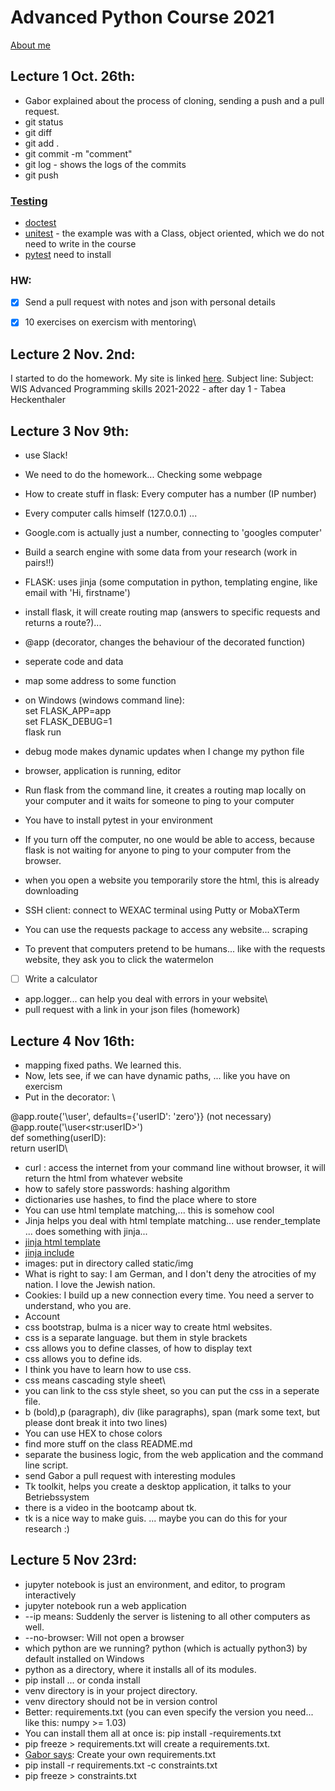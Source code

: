 # Advanced Python Course 2021

[About me](https://tabeaheckenthaler.github.io/aboutMe)

## Lecture 1 Oct. 26th:

* Gabor explained about the process of cloning, sending a push and a pull request.
* git status
* git diff
* git add .
* git commit -m "comment"
* git log - shows the logs of the commits
* git push


### [Testing](https://code-maven.com/slides/python/testing-demo)

* [doctest](https://code-maven.com/slides/python/testing-demo-doctest)
* [unitest](https://code-maven.com/slides/python/testing-demo-unittest) - the example was with a Class, object oriented, which we do not need to write in the course
* [pytest](https://code-maven.com/slides/python/testing-demo-pytest) need to install

### HW:

- [x] Send a pull request with notes and json with personal details
- [x] 10 exercises on exercism with mentoring\


## Lecture 2 Nov. 2nd:
I started to do the homework. 
My site is linked [here](https://tabeaheckenthaler.github.io).
Subject line: Subject: WIS Advanced Programming skills 2021-2022 - after day 1 - Tabea Heckenthaler

## Lecture 3 Nov 9th:
* use Slack!
* We need to do the homework... Checking some webpage
* How to create stuff in flask: Every computer has a number (IP number)
* Every computer calls himself (127.0.0.1) ...
* Google.com is actually just a number, connecting to 'googles computer'
* Build a search engine with some data from your research (work in pairs!!)
* FLASK: uses jinja (some computation in python, templating engine, like email with 'Hi, firstname')
* install flask, it will create routing map (answers to specific requests and returns a route?)... 
* @app (decorator, changes the behaviour of the decorated function)
* seperate code and data
* map some address to some function
* on Windows (windows command line): <br />
set FLASK_APP=app <br />
set FLASK_DEBUG=1 <br />
flask run

* debug mode makes dynamic updates when I change my python file
* browser, application is running, editor
* Run flask from the command line, it creates a routing map locally on your computer and it waits for someone to ping to your computer
* You have to install pytest in your environment
* If you turn off the computer, no one would be able to access, because flask is not waiting for anyone to ping to your computer from the browser.
* when you open a website you temporarily store the html, this is already downloading
* SSH client: connect to WEXAC terminal using Putty or MobaXTerm
* You can use the requests package to access any website... scraping
* To prevent that computers pretend to be humans... like with the requests website, they ask you to click the watermelon
- [ ] Write a calculator 
- app.logger... can help you deal with errors in your website\
- pull request with a link in your json files (homework)

## Lecture 4 Nov 16th:
* mapping fixed paths. We learned this. 
* Now, lets see, if we can have dynamic paths, ... like you have on exercism
* Put in the decorator: \

@app.route{'\user\', defaults={'userID': 'zero'}} (not necessary)\
@app.route('\user\<str:userID>') \
def something(userID):\
 return userID\
* curl : access the internet from your command line without browser, it will return the html from whatever website
* how to safely store passwords: hashing algorithm
* dictionaries use hashes, to find the place where to store
* You can use html template matching,... this is somehow cool
* Jinja helps you deal with html template matching... use render_template ... does something with jinja... 
* [jinja html template](https://code-maven.com/slides/python/flask-jinja-list-of-dictionaries)
* [jinja include](https://code-maven.com/slides/python/flask-jinja-include)
* images: put in directory called static/img
* What is right to say: I am German, and I don't deny the atrocities of my nation. I love the Jewish nation. 
* Cookies: I build up a new connection every time. You need a server to understand, who you are. 
* Account
* css bootstrap, bulma is a nicer way to create html websites. 
* css is a separate language. but them in style brackets
* css allows you to define classes, of how to display text 
* css allows you to define ids.
* I think you have to learn how to use css. 
* css means cascading style sheet\
* you can link to the css style sheet, so you can put the css in a seperate file. 
* b (bold),p (paragraph), div (like paragraphs), span (mark some text, but please dont break it into two lines)
* You can use HEX to chose colors
* find more stuff on the class README.md
* separate the business logic, from the web application and the command line script.
* send Gabor a pull request with interesting modules
* Tk toolkit, helps you create a desktop application, it talks to your Betriebssystem
* there is a video in the bootcamp about tk.
* tk is a nice way to make guis. ... maybe you can do this for your research :)


## Lecture 5 Nov 23rd:
* jupyter notebook is just an environment, and editor, to program interactively
* jupyter notebook run a web application
* --ip means: Suddenly the server is listening to all other computers as well. 
* --no-browser: Will not open a browser
* which python are we running? python (which is actually python3) by default installed on Windows
* python as a directory, where it installs all of its modules. 
* pip install ... or conda install
* venv directory is in your project directory.
* venv directory should not be in version control
* Better: requirements.txt (you can even specify the version you need... like this: numpy >= 1.03)
* You can install them all at once is: pip install -requirements.txt
* pip freeze > requirements.txt will create a requirements.txt. 
* [Gabor says](https://code-maven.com/python-package-dependency-management): Create your own requirements.txt
* pip install -r requirements.txt -c constraints.txt
* pip freeze > constraints.txt